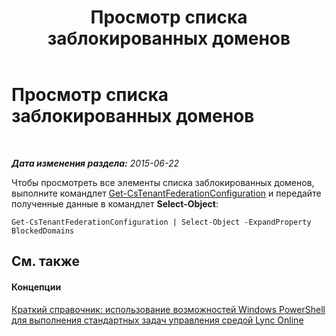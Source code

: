 ﻿---
title: Просмотр списка заблокированных доменов
TOCTitle: Просмотр списка заблокированных доменов
ms:assetid: 67c65dbf-1a68-4c77-aabd-bed5001b4267
ms:mtpsurl: https://technet.microsoft.com/ru-ru/library/Dn362797(v=OCS.15)
ms:contentKeyID: 56270568
ms.date: 06/01/2017
mtps_version: v=OCS.15
ms.translationtype: HT
---

# Просмотр списка заблокированных доменов

 

_**Дата изменения раздела:** 2015-06-22_

Чтобы просмотреть все элементы списка заблокированных доменов, выполните командлет [Get-CsTenantFederationConfiguration](get-cstenantfederationconfiguration.md) и передайте полученные данные в командлет **Select-Object**:

    Get-CsTenantFederationConfiguration | Select-Object -ExpandProperty BlockedDomains

## См. также

#### Концепции

[Краткий справочник: использование возможностей Windows PowerShell для выполнения стандартных задач управления средой Lync Online](quick-reference-using-windows-powershell-to-do-common-skype-for-business-online-management-tasks.md)

